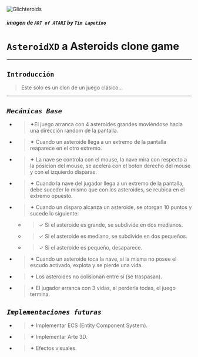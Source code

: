 ![Glichteroids](https://www.dynamite.com/previews/C1524101036/ArtofAtari124125.jpg)
##### imagen de `ART of ATARI` by `Tim Lapetino`
# **`AsteroidXD`** a Asteroids clone game
---
## `Introducción`
> Este solo es un clon de un juego clásico...
---
## *`Mecánicas Base`*

* >✦El juego arranca con 4 asteroides grandes moviéndose hacia una dirección random de la
pantalla.

* >✦ Cuando un asteroide llega a un extremo de la pantalla reaparece en el otro extremo.
* >✦ La nave se controla con el mouse, la nave mira con respecto a la posicion del mouse, se acelera con el boton derecho del mouse y con el izquierdo disparas.
* >✦ Cuando la nave del jugador llega a un extremo de la pantalla, debe suceder lo mismo que
con los asteroides, se reubica en el extremo opuesto.
* >✦ Cuando un disparo alcanza un asteroide, se otorgan 10 puntos y sucede lo siguiente:

    * >✓ Si el asteroide es grande, se subdivide en dos medianos.

    * >✓ Si el asteroide es mediano, se subdivide en dos pequeños.

    * >✓ Si el asteroide es pequeño, desaparece.

* >✦ Cuando un asteroide toca la nave, si la misma no posee el escudo activado, explota y se
pierde una vida.

* >✦ Los asteroides no colisionan entre sí (se traspasan).

* >✦ El jugador arranca con 3 vidas, al perderla todas, el juego termina.

## *`Implementaciones futuras`*

* >✦ Implementar ECS (Entity Component System).
* >✦ Implementar Arte 3D.
* >✦ Efectos visuales.